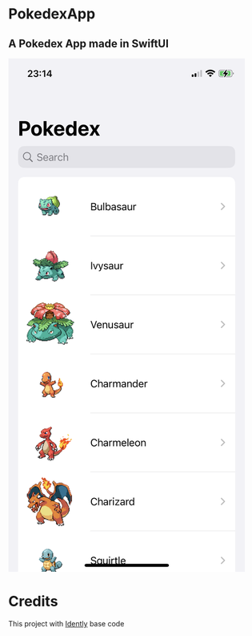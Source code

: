 # PokedexApp
## A Pokedex App made in SwiftUI

<img src="Screenshots/WhiteHome.png" style="width: 585; height: 933;" />

# Credits
This project with [Idently](https://github.com/indently/MVVMPokedex) base code
